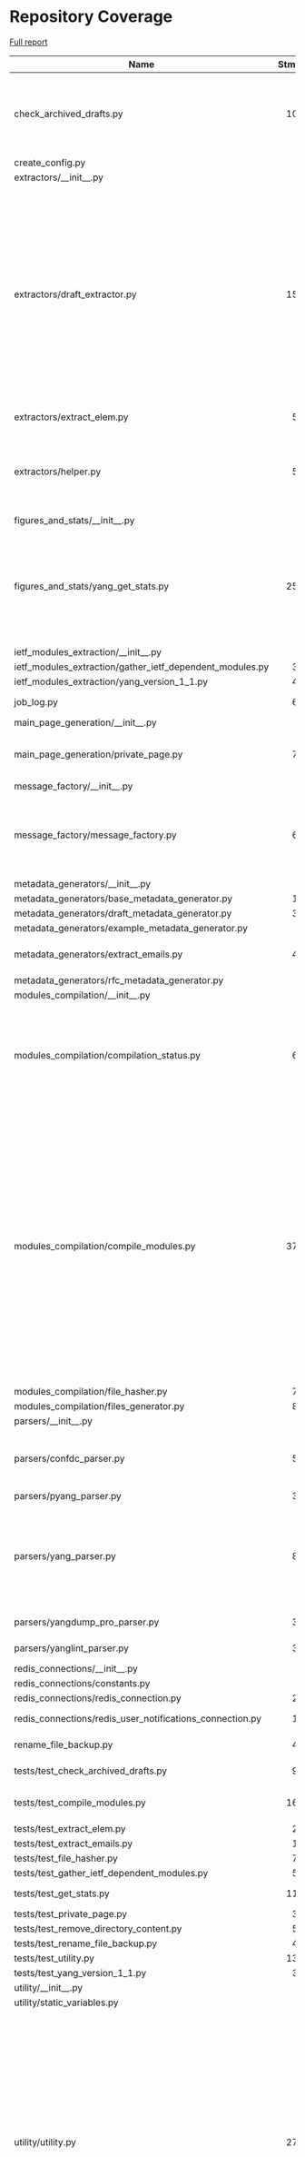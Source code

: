 # Repository Coverage

[Full report](https://htmlpreview.github.io/?https://github.com/YangCatalog/module-compilation/blob/python-coverage-comment-action-data/htmlcov/index.html)

| Name                                                          |    Stmts |     Miss |   Cover |   Missing |
|-------------------------------------------------------------- | -------: | -------: | ------: | --------: |
| check\_archived\_drafts.py                                    |      108 |        9 |     92% |121-122, 126-127, 162-165, 169 |
| create\_config.py                                             |        6 |        0 |    100% |           |
| extractors/\_\_init\_\_.py                                    |        0 |        0 |    100% |           |
| extractors/draft\_extractor.py                                |      158 |       51 |     68% |71-73, 91-92, 116-117, 120, 124, 129, 133-152, 160-161, 164, 169, 221-227, 231-244, 247-252 |
| extractors/extract\_elem.py                                   |       57 |       13 |     77% | 40, 86-97 |
| extractors/helper.py                                          |       52 |       29 |     44% |40, 48, 64-84, 97-98, 100-101, 103-104 |
| figures\_and\_stats/\_\_init\_\_.py                           |        0 |        0 |    100% |           |
| figures\_and\_stats/yang\_get\_stats.py                       |      254 |       18 |     93% |122, 134, 150-151, 333-337, 395-397, 422-432 |
| ietf\_modules\_extraction/\_\_init\_\_.py                     |        0 |        0 |    100% |           |
| ietf\_modules\_extraction/gather\_ietf\_dependent\_modules.py |       38 |        7 |     82% |     64-70 |
| ietf\_modules\_extraction/yang\_version\_1\_1.py              |       45 |       11 |     76% |     69-92 |
| job\_log.py                                                   |       63 |       14 |     78% |   104-124 |
| main\_page\_generation/\_\_init\_\_.py                        |        0 |        0 |    100% |           |
| main\_page\_generation/private\_page.py                       |       72 |       34 |     53% |89-90, 94-182, 186 |
| message\_factory/\_\_init\_\_.py                              |        0 |        0 |    100% |           |
| message\_factory/message\_factory.py                          |       67 |       49 |     27% |41-52, 57-58, 61-75, 84-108, 123-137 |
| metadata\_generators/\_\_init\_\_.py                          |        4 |        0 |    100% |           |
| metadata\_generators/base\_metadata\_generator.py             |       17 |        1 |     94% |        14 |
| metadata\_generators/draft\_metadata\_generator.py            |       32 |        0 |    100% |           |
| metadata\_generators/example\_metadata\_generator.py          |        6 |        0 |    100% |           |
| metadata\_generators/extract\_emails.py                       |       49 |       16 |     67% |59, 64, 75, 86-103 |
| metadata\_generators/rfc\_metadata\_generator.py              |        7 |        0 |    100% |           |
| modules\_compilation/\_\_init\_\_.py                          |        0 |        0 |    100% |           |
| modules\_compilation/compilation\_status.py                   |       67 |       18 |     73% |24, 26, 28, 36, 43, 45, 51, 60-63, 67, 78, 80, 82, 91, 97, 99, 101 |
| modules\_compilation/compile\_modules.py                      |      379 |       49 |     87% |156-157, 159-160, 165-166, 174, 212, 240-243, 272-277, 282-287, 298-299, 327-332, 413, 498, 561, 631-720, 724 |
| modules\_compilation/file\_hasher.py                          |       71 |        0 |    100% |           |
| modules\_compilation/files\_generator.py                      |       83 |        1 |     99% |       176 |
| parsers/\_\_init\_\_.py                                       |        0 |        0 |    100% |           |
| parsers/confdc\_parser.py                                     |       51 |       15 |     71% |60-63, 76-78, 89-92, 104-109 |
| parsers/pyang\_parser.py                                      |       33 |        0 |    100% |           |
| parsers/yang\_parser.py                                       |       85 |       29 |     66% |82, 90-98, 160-161, 165-168, 175-188, 228 |
| parsers/yangdump\_pro\_parser.py                              |       34 |        3 |     91% | 63, 76-77 |
| parsers/yanglint\_parser.py                                   |       34 |        3 |     91% | 59, 73-74 |
| redis\_connections/\_\_init\_\_.py                            |        0 |        0 |    100% |           |
| redis\_connections/constants.py                               |        5 |        0 |    100% |           |
| redis\_connections/redis\_connection.py                       |       28 |        1 |     96% |        54 |
| redis\_connections/redis\_user\_notifications\_connection.py  |       13 |        5 |     62% | 17-24, 27 |
| rename\_file\_backup.py                                       |       47 |       10 |     79% | 68, 79-93 |
| tests/test\_check\_archived\_drafts.py                        |       92 |        3 |     97% |87-88, 188 |
| tests/test\_compile\_modules.py                               |      165 |        3 |     98% |73, 191, 232 |
| tests/test\_extract\_elem.py                                  |       29 |        1 |     97% |        89 |
| tests/test\_extract\_emails.py                                |       19 |        1 |     95% |        42 |
| tests/test\_file\_hasher.py                                   |       71 |        1 |     99% |        58 |
| tests/test\_gather\_ietf\_dependent\_modules.py               |       52 |        1 |     98% |        84 |
| tests/test\_get\_stats.py                                     |      110 |        3 |     97% |78-79, 219 |
| tests/test\_private\_page.py                                  |       30 |        0 |    100% |           |
| tests/test\_remove\_directory\_content.py                     |       53 |        1 |     98% |        93 |
| tests/test\_rename\_file\_backup.py                           |       49 |        1 |     98% |        92 |
| tests/test\_utility.py                                        |      135 |        0 |    100% |           |
| tests/test\_yang\_version\_1\_1.py                            |       37 |        1 |     97% |        67 |
| utility/\_\_init\_\_.py                                       |        0 |        0 |    100% |           |
| utility/static\_variables.py                                  |        3 |        0 |    100% |           |
| utility/utility.py                                            |      271 |       37 |     86% |112, 192, 194, 197-199, 216-217, 222-224, 227, 261, 269-272, 277, 294, 299-300, 308, 310-321, 382-384, 393 |
| versions.py                                                   |       28 |        0 |    100% |           |
|                                                     **TOTAL** | **3109** |  **439** | **86%** |           |


## Setup coverage badge

Below are examples of the badges you can use in your main branch `README` file.

### Direct image

[![Coverage badge](https://raw.githubusercontent.com/YangCatalog/module-compilation/python-coverage-comment-action-data/badge.svg)](https://htmlpreview.github.io/?https://github.com/YangCatalog/module-compilation/blob/python-coverage-comment-action-data/htmlcov/index.html)

This is the one to use if your repository is private or if you don't want to customize anything.

### [Shields.io](https://shields.io) Json Endpoint

[![Coverage badge](https://img.shields.io/endpoint?url=https://raw.githubusercontent.com/YangCatalog/module-compilation/python-coverage-comment-action-data/endpoint.json)](https://htmlpreview.github.io/?https://github.com/YangCatalog/module-compilation/blob/python-coverage-comment-action-data/htmlcov/index.html)

Using this one will allow you to [customize](https://shields.io/endpoint) the look of your badge.
It won't work with private repositories. It won't be refreshed more than once per five minutes.

### [Shields.io](https://shields.io) Dynamic Badge

[![Coverage badge](https://img.shields.io/badge/dynamic/json?color=brightgreen&label=coverage&query=%24.message&url=https%3A%2F%2Fraw.githubusercontent.com%2FYangCatalog%2Fmodule-compilation%2Fpython-coverage-comment-action-data%2Fendpoint.json)](https://htmlpreview.github.io/?https://github.com/YangCatalog/module-compilation/blob/python-coverage-comment-action-data/htmlcov/index.html)

This one will always be the same color. It won't work for private repos. I'm not even sure why we included it.

## What is that?

This branch is part of the
[python-coverage-comment-action](https://github.com/marketplace/actions/python-coverage-comment)
GitHub Action. All the files in this branch are automatically generated and may be
overwritten at any moment.